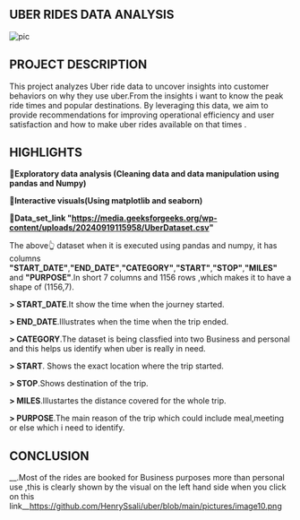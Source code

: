 ## UBER RIDES DATA ANALYSIS
![pic](https://github.com/user-attachments/assets/5514ee7f-9a09-43b3-b0a4-14d4bff7b9c0)

## PROJECT DESCRIPTION
This project analyzes Uber ride data to uncover insights into customer behaviors on why they use uber.From the insights i want to know the peak ride times and popular destinations. By leveraging this data, we aim to provide recommendations for improving operational efficiency and user satisfaction and how to make uber rides available on that times .
## HIGHLIGHTS
__💁Exploratory data analysis (Cleaning data and data manipulation using pandas and Numpy)__

__💁Interactive visuals(Using matplotlib and seaborn)__

__💁Data_set_link "https://media.geeksforgeeks.org/wp-content/uploads/20240919115958/UberDataset.csv"__

The above👆 dataset when it is executed using pandas and numpy, it has columns __"START_DATE"__,__"END_DATE"__,__"CATEGORY"__,__"START"__,__"STOP"__,__"MILES"__ and __"PURPOSE"__.In short 7 columns and 1156 rows ,which makes it to have a shape of (1156,7).

__> START_DATE__.It show the time when the journey started.

__> END_DATE__.Illustrates when the time when the trip ended.

__> CATEGORY__.The dataset is being classfied into two Business and personal and this helps us identify when uber is really in need.

__> START__. Shows the exact location where the trip started.

__> STOP__.Shows destination of the trip.

__> MILES__.Illustartes the distance covered for the whole trip.

__> PURPOSE__.The main reason of the trip which could include meal,meeting or else which i need to identify.


## CONCLUSION
__.Most of the rides are booked for Business purposes more than personal use ,this is clearly shown by the visual on the left hand side when you click on this link__https://github.com/HenrySsali/uber/blob/main/pictures/image10.png
